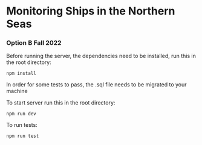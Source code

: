 # Monitoring Ships in the Northern Seas 
### Option B Fall 2022

Before running the server, the dependencies need to be installed, run this in the root directory:

`npm install`

In order for some tests to pass, the .sql file needs to be migrated to your machine

To start server run this in the root directory:

`npm run dev`

To run tests: 

`npm run test`